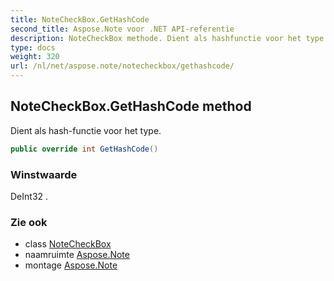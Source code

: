 ```yaml
---
title: NoteCheckBox.GetHashCode
second_title: Aspose.Note voor .NET API-referentie
description: NoteCheckBox methode. Dient als hashfunctie voor het type.
type: docs
weight: 320
url: /nl/net/aspose.note/notecheckbox/gethashcode/
---
```

## NoteCheckBox.GetHashCode method

Dient als hash-functie voor het type.

```csharp
public override int GetHashCode()
```

### Winstwaarde

DeInt32 .

### Zie ook

* class [NoteCheckBox](../)
* naamruimte [Aspose.Note](../../notecheckbox/)
* montage [Aspose.Note](../../../)


